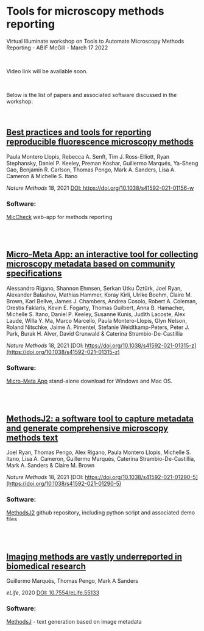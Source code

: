 # Tools for microscopy methods reporting

Virtual Illuminate workshop on Tools to Automate Microscopy Methods Reporting - ABIF McGill - March 17 2022

<br>

Video link will be available soon.

<br>

Below is the list of papers and associated software discussed in the workshop:

<br>

## [Best practices and tools for reporting reproducible fluorescence microscopy methods](https://www.nature.com/articles/s41592-021-01156-w)

Paula Montero Llopis, Rebecca A. Senft, Tim J. Ross-Elliott, Ryan Stephansky, Daniel P. Keeley, Preman Koshar, Guillermo Marqués, Ya-Sheng Gao, Benjamin R. Carlson, Thomas Pengo, Mark A. Sanders, Lisa A. Cameron & Michelle S. Itano 

*Nature Methods* 18, 2021 [DOI: https://doi.org/10.1038/s41592-021-01156-w ](https://doi.org/10.1038/s41592-021-01156-w)
<br>

### Software:

[MicCheck](https://rebecca-senft.shinyapps.io/MicCheck/) web-app for methods reporting



<br>

<br>

## [Micro-Meta App: an interactive tool for collecting microscopy metadata based on community specifications](https://www.nature.com/articles/s41592-021-01315-z)

Alessandro Rigano, Shannon Ehmsen, Serkan Utku Öztürk, Joel Ryan, Alexander Balashov, Mathias Hammer, Koray Kirli, Ulrike Boehm, Claire M. Brown, Karl Bellve, James J. Chambers, Andrea Cosolo, Robert A. Coleman, Orestis Faklaris, Kevin E. Fogarty, Thomas Guilbert, Anna B. Hamacher, Michelle S. Itano, Daniel P. Keeley, Susanne Kunis, Judith Lacoste, Alex Laude, Willa Y. Ma, Marco Marcello, Paula Montero-Llopis, Glyn Nelson, Roland Nitschke, Jaime A. Pimentel, Stefanie Weidtkamp-Peters, Peter J. Park, Burak H. Alver, David Grunwald & Caterina Strambio-De-Castillia

*Nature Methods* 18, 2021 [DOI: https://doi.org/10.1038/s41592-021-01315-z](https://doi.org/10.1038/s41592-021-01315-z)
<br>

### Software:


[Micro-Meta App](https://github.com/WU-BIMAC/MicroMetaApp-Electron/releases/tag/1.6.19-b1-1) stand-alone download for Windows and Mac OS.


<br>

<br>

## [MethodsJ2: a software tool to capture metadata and generate comprehensive microscopy methods text](https://www.nature.com/articles/s41592-021-01290-5)

Joel Ryan, Thomas Pengo, Alex Rigano, Paula Montero Llopis, Michelle S. Itano, Lisa A. Cameron, Guillermo Marqués, Caterina Strambio-De-Castillia, Mark A. Sanders & Claire M. Brown

*Nature Methods* 18, 2021 [DOI: https://doi.org/10.1038/s41592-021-01290-5](https://doi.org/10.1038/s41592-021-01290-5)
<br>

### Software:

[MethodsJ2](https://github.com/ABIF-McGill/MethodsJ2]) github repository, including python script and associated demo files

<br>



<br>

## [Imaging methods are vastly underreported in biomedical research](https://elifesciences.org/articles/55133)

Guillermo Marqués, Thomas Pengo, Mark A Sanders

*eLife*, 2020 [DOI: 10.7554/eLife.55133](https://doi.org/10.7554/eLife.55133)
<br>

### Software:

[MethodsJ](https://github.com/tp81/MethodsJ) - text generation based on image metadata

<br>





